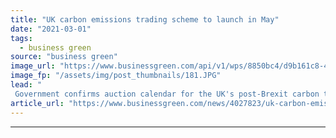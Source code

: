 ```yaml
---
title: "UK carbon emissions trading scheme to launch in May"
date: "2021-03-01"
tags: 
  - business green
source: "business green"
image_url: "https://www.businessgreen.com/api/v1/wps/8850bc4/d9b161c8-4c82-4661-80b4-a6f95e3eea8a/2/pembroke-aerial-185x114.JPG"
image_fp: "/assets/img/post_thumbnails/181.JPG"
lead: "
 Government confirms auction calendar for the UK's post-Brexit carbon trading market following its exit from the EU's ETS ..."
article_url: "https://www.businessgreen.com/news/4027823/uk-carbon-emissions-trading-scheme-launch"
---
```


---
